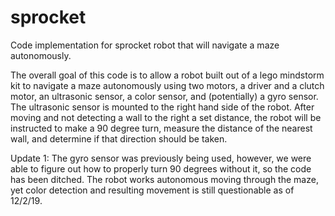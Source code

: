 # sprocket
Code implementation for sprocket robot that will navigate a maze autonomously.

The overall goal of this code is to allow a robot built out of a lego mindstorm kit to navigate a maze autonomously using
two motors, a driver and a clutch motor, an ultrasonic sensor, a color sensor, and (potentially) a gyro sensor. 
The ultrasonic sensor is mounted to the right hand side of the robot. After moving and not detecting a wall to the right
a set distance, the robot will be instructed to make a 90 degree turn, measure the distance of the nearest wall, and determine
if that direction should be taken. 

Update 1: The gyro sensor was previously being used, however, we were able to figure out how to properly turn 90 degrees without it, so the code has been ditched. The robot works autonomous moving through the maze, yet color detection and resulting movement is still questionable as of 12/2/19.
